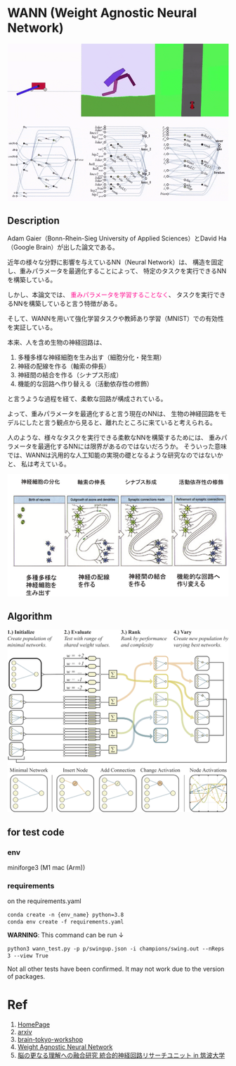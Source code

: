 # WANN (Weight Agnostic Neural Network)

<!--
<div style="text-align: center">
 <img src="" width="" height="" alt="description">
</div>
%, auto
-->

<div style="text-align: center">
 <img src="./img/wann_models.gif">
</div>

## Description

Adam Gaier（Bonn-Rhein-Sieg University of Applied Sciences）とDavid Ha（Google Brain）が出した論文である。

近年の様々な分野に影響を与えているNN（Neural Network）は、
構造を固定し、重みパラメータを最適化することによって、
特定のタスクを実行できるNNを構築している。

しかし、本論文では、
<font color="DeepPink">重みパラメータを学習することなく</font>、
タスクを実行できるNNを構築していると言う特徴がある。

そして、WANNを用いて強化学習タスクや教師あり学習（MNIST）での有効性を実証している。

本来、人を含め生物の神経回路は、

1. 多種多様な神経細胞を生み出す（細胞分化・発生期）
1. 神経の配線を作る（軸索の伸長）
1. 神経間の結合を作る（シナプス形成）
1. 機能的な回路へ作り替える（活動依存性の修飾）

と言うような過程を経て、柔軟な回路が構成されている。

よって、重みパラメータを最適化すると言う現在のNNは、
生物の神経回路をモデルにしたと言う観点から見ると、離れたところに来ていると考えられる。

人のような、様々なタスクを実行できる柔軟なNNを構築するためには、
重みパラメータを最適化するNNには限界があるのではないだろうか。
そういった意味では、WANNは汎用的な人工知能の実現の礎となるような研究なのではないかと、
私は考えている。


<div style="text-align: center">
 <img src="./img/neuron_development.png">
</div>


## Algorithm
<div style="text-align: center">
 <img src="./img/search_wann.png">
</div>

<div style="text-align: center">
 <img src="./img/search_topology.png">
</div>

## for test code

### env
miniforge3 (M1 mac (Arm))

### requirements

on the requirements.yaml

```shell
conda create -n {env_name} python=3.8
conda env create -f requirements.yaml
```

**WARNING**: This command can be run ↓ 
```shell
python3 wann_test.py -p p/swingup.json -i champions/swing.out --nReps 3 --view True
```
Not all other tests have been confirmed.
It may not work due to the version of packages.

# Ref
1. [HomePage](https://weightagnostic.github.io)
2. [arxiv](https://arxiv.org/abs/1906.04358)
3. [brain-tokyo-workshop](https://github.com/google/brain-tokyo-workshop/tree/master/WANNRelease)
4. [Weight Agnostic Neural Network](https://github.com/weightagnostic)
5. [脳の更なる理解への融合研究 統合的神経回路リサーチユニット in 筑波大学](https://ura.sec.tsukuba.ac.jp/archives/6719)
